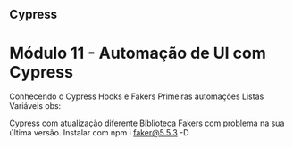## Cypress

# Módulo 11 - Automação de UI com Cypress

Conhecendo o Cypress
Hooks e Fakers
Primeiras automações
Listas
Variáveis
obs:

Cypress com atualização diferente
Biblioteca Fakers com problema na sua última versão. Instalar com npm i faker@5.5.3 -D
